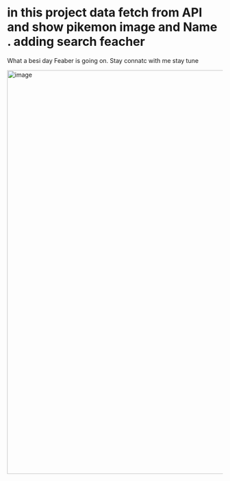 # in this project data fetch from API and show pikemon image and Name . adding search feacher

What  a besi day Feaber is going on. Stay connatc with me stay tune

<img width="944" alt="image" src="https://user-images.githubusercontent.com/78966839/175237087-4b654bb0-1e04-4ad8-b972-e1a62ef7eb5f.png">

